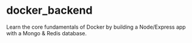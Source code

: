 # docker_backend
Learn the core fundamentals of Docker by building a Node/Express app with a Mongo &amp; Redis database.
